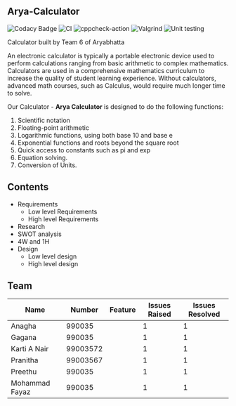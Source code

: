 ## Arya-Calculator

![Codacy Badge](https://api.codacy.com/project/badge/Grade/2c06854181994bcdbcf96436ab2bfaaa)
![CI](https://github.com/99003572/Arya-Calculator/workflows/CI/badge.svg)
![cppcheck-action](https://github.com/99003572/Arya-Calculator/workflows/cppcheck-action/badge.svg)
![Valgrind](https://github.com/99003572/Arya-Calculator/workflows/Valgrind/badge.svg)
![Unit testing](https://github.com/99003572/Arya-Calculator/workflows/Unit%20testing/badge.svg)


Calculator built by Team 6 of Aryabhatta

An electronic calculator is typically a portable electronic device used to perform calculations ranging from basic arithmetic to complex mathematics. Calculators are used in a comprehensive mathematics curriculum to increase the quality of student learning experience. Without calculators, advanced math courses, such as Calculus, would require much longer time to solve.

Our Calculator - **Arya Calculator** is designed to do the following functions:
1. Scientific notation
2. Floating-point arithmetic
3. Logarithmic functions, using both base 10 and base e
4. Exponential functions and roots beyond the square root
5. Quick access to constants such as pi and exp
6. Equation solving.
7. Conversion  of  Units.

## Contents
* Requirements
  * Low level Requirements
  * High level Requirements
* Research
* SWOT analysis
* 4W and 1H
* Design
  * Low level design
  * High level design
  
## Team 
|       Name  |     Number          |           Feature         | Issues Raised | Issues Resolved|
|-------------|---------------------|---------------------------|---------------|----------------|
|        Anagha  | 990035           |      |            1 |1               |
|        Gagana  | 990035           |      |            1 |1               |
|        Karti A Nair  | 99003572           |      |            1 |1               |
|        Pranitha   | 99003567           |       |            1 |1               |
|        Preethu  | 990035           |      |            1 |1               |
|        Mohammad Fayaz  | 990035           |      |            1 |1               |
  
